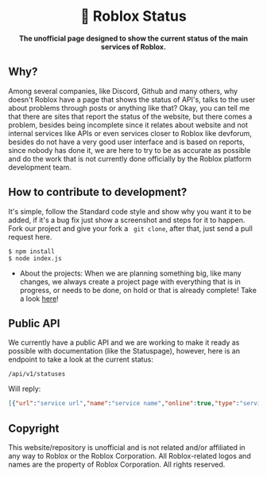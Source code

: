 <h1 align="center">📡 Roblox Status</h1>
<p align="center">
  <strong>The unofficial page designed to show the current status of the main services of Roblox.</strong>
</p>

## Why?
Among several companies, like Discord, Github and many others, why doesn't Roblox have a page that shows the status of API's, talks to the user about problems through posts or anything like that? Okay, you can tell me that there are sites that report the status of the website, but there comes a problem, besides being incomplete since it relates about website and not internal services like APIs or even services closer to Roblox like devforum, besides do not have a very good user interface and is based on reports, since nobody has done it, we are here to try to be as accurate as possible and do the work that is not currently done officially by the Roblox platform development team.

## How to contribute to development?
It's simple, follow the Standard code style and show why you want it to be added, if it's a bug fix just show a screenshot and steps for it to happen. Fork our project and give your fork a `` git clone``, after that, just send a pull request here.
```
$ npm install
$ node index.js
```

- About the projects:
When we are planning something big, like many changes, we always create a project page with everything that is in progress, or needs to be done, on hold or that is already complete! Take a look [here](https://github.com/Sazzo/RobloxStatus/projects)!

## Public API
We currently have a public API and we are working to make it ready as possible with documentation (like the Statuspage), however, here is an endpoint to take a look at the current status:
```
/api/v1/statuses
```
Will reply:
```json
[{"url":"service url","name":"service name","online":true,"type":"service type (like website)","reason":"ignore this, it will be withdrawn soon (="}]
```

## Copyright
This website/repository is unofficial and is not related and/or affiliated in any way to Roblox or the Roblox Corporation. All Roblox-related logos and names are the property of Roblox Corporation. All rights reserved.

